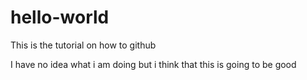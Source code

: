 # hello-world
This is the tutorial on how to github


I have no idea what i am doing but i think that this is going to be good
